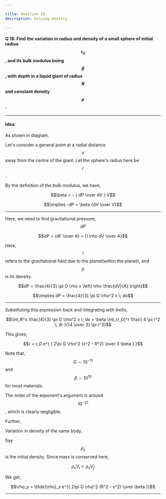 ```yaml
---

title: Question 18
description: Varying density

---
```


<script src="https://cdn.mathjax.org/mathjax/latest/MathJax.js?config=TeX-AMS-MML_HTMLorMML" type="text/javascript"></script>

#### Q 18. Find the variation in radius and density of a small sphere of initial radius $$r_0$$, and its bulk modulus being $$\beta$$, with depth in a liquid giant of radius $$R$$ and constant density $$\rho$$.

---

#### Idea:

As shown in diagram, 

Let's consider a general point at a radial distance $$x$$ away from the centre of the giant. Let the sphere's radius here be $$r$$.

By the definition of the bulk modulus, we have,

$$\beta = - { dP \over dV } V$$

$$\implies -dP = \beta {dV \over V}$$

---

Here, we need to find gravitational pressure, $$dP$$

$$dP = {dF \over A} = {I \rho dV \over A}$$

Here, $$I$$ refers to the gravitational field due to the planet(within the planet), and $$\rho$$ is its density.

$$dP = \frac{4}{3} \pi G \rho x \left( \rho \frac{dV}{A} \right)$$

$$\implies dP = \frac{4}{3} \pi G \rho^2 x \; dx$$

---

Substituting this expression back and integrating with limits,

$$\int_R^x \frac{4}{3} \pi G \rho^2 x \; dx = \beta \int_{r_0}^r \frac{ 4 \pi r^2 \; dr }{{4 \over 3} \pi r^3}$$

This gives,

$$r = r_0 e^{ { 2\pi G \rho^2 (x^2 - R^2) \over 3 \beta } }$$

Note that, $$G \sim 10^{-11}$$ and $$\beta \sim 10^{10}$$ for most materials.

The order of the exponent's argument is around $$10^{-21}$$, which is clearly negligible.

Further, 

Variation in density of the same body,

Say $$\tilde{\rho}_s$$ is the initial density. Since mass is conserved here,

$$\tilde{\rho}_s V_i = \rho_s V_f$$

We get,

$$\rho_s = \tilde{\rho}_s e^{{ 2\pi G \rho^2 (R^2 - x^2) \over \beta }}$$

---
